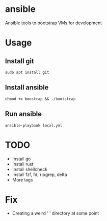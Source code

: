 # ansible
Ansible tools to bootstrap VMs for development

# Usage

## Install git
`sudo apt install git`

## Install ansible
`chmod +x boostrap && ./bootstrap`

## Run ansible
`ansible-playbook local.yml`

# TODO
- Install go
- Install rust
- Install shellcheck
- Install fzf, fd, ripgrep, delta
- More tags

# Fix
- Creating a weird ' ' directory at some point
